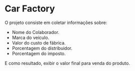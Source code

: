 # Car Factory

O projeto consiste em coletar informações sobre:
- Nome do Colaborador.
- Marca do veículo.
- Valor do custo de fábrica.
- Porcentagem do distribuidor.
- Porcentagem do imposto.

E como resultado, exibir o valor final para venda do produto.

